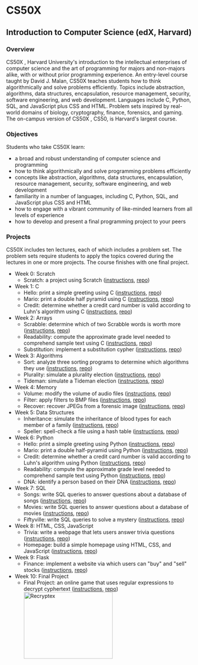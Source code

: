 # CS50X

## Introduction to Computer Science (edX, Harvard)

### Overview
CS50X , Harvard University's introduction to the intellectual enterprises of 
computer science and the art of programming for majors and non-majors alike, 
with or without prior programming experience. An entry-level course taught by 
David J. Malan, CS50X teaches students how to think algorithmically and solve 
problems efficiently. Topics include abstraction, algorithms, data structures, 
encapsulation, resource management, security, software engineering, and web 
development. Languages include C, Python, SQL, and JavaScript plus CSS and 
HTML. Problem sets inspired by real-world domains of biology, cryptography, 
finance, forensics, and gaming. The on-campus version of CS50X , CS50, is 
Harvard's largest course.

### Objectives
Students who take CS50X learn:
- a broad and robust understanding of computer science and programming
- how to think algorithmically and solve programming problems efficiently
- concepts like abstraction, algorithms, data structures, encapsulation, 
  resource management, security, software engineering, and web development
- familiarity in a number of languages, including C, Python, SQL, and 
  JavaScript plus CSS and HTML
- how to engage with a vibrant community of like-minded learners from all 
  levels of experience
- how to develop and present a final programming project to your peers

### Projects
CS50X includes ten lectures, each of which includes a problem set. The problem 
sets require students to apply the topics covered during the lectures in one or 
more projects. The course finishes with one final project.
- Week 0: Scratch
  * Scratch: a project using Scratch ([instructions](https://cs50.harvard.edu/x/2022/psets/0/scratch/), [repo](https://github.com/kvnduff/CS50X/tree/master/pset0))
- Week 1: C
  * Hello: print a simple greeting using C ([instructions](https://cs50.harvard.edu/x/2022/psets/1/hello/), [repo](https://github.com/kvnduff/CS50X/tree/master/pset1))
  * Mario: print a double half pyramid using C ([instructions](https://cs50.harvard.edu/x/2022/psets/1/mario/more/), [repo](https://github.com/kvnduff/CS50X/tree/master/pset1))
  * Credit: determine whether a credit card number is valid according to Luhn's algorithm using C ([instructions](https://cs50.harvard.edu/x/2022/psets/1/credit/), [repo](https://github.com/kvnduff/CS50X/tree/master/pset1))
- Week 2: Arrays
  * Scrabble: determine which of two Scrabble words is worth more ([instructions](https://cs50.harvard.edu/x/2022/labs/2/), [repo](https://github.com/kvnduff/CS50X/tree/master/pset2))
  * Readability: compute the approximate grade level needed to comprehend sample text using C ([instructions](https://cs50.harvard.edu/x/2022/psets/2/readability/), [repo](https://github.com/kvnduff/CS50X/tree/master/pset2))
  * Substitution: implement a substitution cypher ([instructions](https://cs50.harvard.edu/x/2022/psets/2/substitution/), [repo](https://github.com/kvnduff/CS50X/tree/master/pset2))
- Week 3: Algorithms
  * Sort: analyze three sorting programs to determine which algorithms they use ([instructions](https://cs50.harvard.edu/x/2022/labs/3/), [repo](https://github.com/kvnduff/CS50X/tree/master/pset3))
  * Plurality: simulate a plurality election ([instructions](https://cs50.harvard.edu/x/2022/psets/3/plurality/), [repo](https://github.com/kvnduff/CS50X/tree/master/pset3))
  * Tideman: simulate a Tideman election ([instructions](https://cs50.harvard.edu/x/2022/psets/3/tideman/), [repo](https://github.com/kvnduff/CS50X/tree/master/pset3))
- Week 4: Memory
  * Volume: modify the volume of audio files ([instructions](https://cs50.harvard.edu/x/2022/labs/4/), [repo](https://github.com/kvnduff/CS50X/tree/master/pset4))
  * Filter: apply filters to BMP files ([instructions](https://cs50.harvard.edu/x/2022/psets/4/filter/more/), [repo](https://github.com/kvnduff/CS50X/tree/master/pset4))
  * Recover: recover JPEGs from a forensic image ([instructions](https://cs50.harvard.edu/x/2022/psets/4/recover/), [repo](https://github.com/kvnduff/CS50X/tree/master/pset4))
- Week 5: Data Structures
  * Inheritance: simulate the inheritance of blood types for each member of a family ([instructions](https://cs50.harvard.edu/x/2022/labs/5/), [repo](https://github.com/kvnduff/CS50X/tree/master/pset5))
  * Speller: spell-check a file using a hash table ([instructions](https://cs50.harvard.edu/x/2022/psets/5/speller/), [repo](https://github.com/kvnduff/CS50X/tree/master/pset5))
- Week 6: Python
  * Hello: print a simple greeting using Python ([instructions](https://cs50.harvard.edu/x/2022/psets/6/hello/), [repo](https://github.com/kvnduff/CS50X/tree/master/pset6))
  * Mario: print a double half-pyramid using Python ([instructions](https://cs50.harvard.edu/x/2022/psets/6/mario/more/), [repo](https://github.com/kvnduff/CS50X/tree/master/pset6))
  * Credit: determine whether a credit card number is valid according to Luhn's algorithm using Python ([instructions](https://cs50.harvard.edu/x/2022/psets/6/credit/), [repo](https://github.com/kvnduff/CS50X/tree/master/pset6))
  * Readability: compute the approximate grade level needed to comprehend sample text using Python ([instructions](https://cs50.harvard.edu/x/2022/psets/6/readability/), [repo](https://github.com/kvnduff/CS50X/tree/master/pset6))
  * DNA: identify a person based on their DNA ([instructions](https://cs50.harvard.edu/x/2022/psets/6/dna/), [repo](https://github.com/kvnduff/CS50X/tree/master/pset6))
- Week 7: SQL
  * Songs: write SQL queries to answer questions about a database of songs ([instructions](https://cs50.harvard.edu/x/2022/labs/7/), [repo](https://github.com/kvnduff/CS50X/tree/master/pset7))
  * Movies: write SQL queries to answer questions about a database of movies ([instructions](https://cs50.harvard.edu/x/2022/psets/7/movies/), [repo](https://github.com/kvnduff/CS50X/tree/master/pset7))
  * Fiftyville: write SQL queries to solve a mystery ([instructions](https://cs50.harvard.edu/x/2022/psets/7/fiftyville/), [repo](https://github.com/kvnduff/CS50X/tree/master/pset7))
- Week 8: HTML, CSS, JavaScript
  * Trivia: write a webpage that lets users answer trivia questions ([instructions](https://cs50.harvard.edu/x/2022/labs/8/), [repo](https://github.com/kvnduff/CS50X/tree/master/pset8))
  * Homepage: build a simple homepage using HTML, CSS, and JavaScript ([instructions](https://cs50.harvard.edu/x/2022/psets/8/homepage/), [repo](https://github.com/kvnduff/CS50X/tree/master/pset8))
- Week 9: Flask
  * Finance: implement a website via which users can "buy" and "sell" stocks ([instructions](https://cs50.harvard.edu/x/2022/psets/9/finance/), [repo](https://github.com/kvnduff/CS50X/tree/master/pset9))
- Week 10: Final Project
  * Final Project: an online game that uses regular expressions to decrypt cyphertext ([instructions](https://cs50.harvard.edu/x/2022/project/), [repo](https://github.com/kvnduff/CS50X/tree/master/final_project)) <a href="http://www.youtube.com/watch?feature=player_embedded&v=M8JmcAFzFuo" target="_blank"><img src="http://img.youtube.com/vi/M8JmcAFzFuo/0.jpg" alt="Recryptex" width="240" height="180" target="_blank"/></a>
